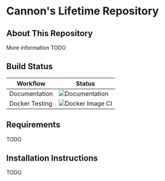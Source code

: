 # Cannon's Lifetime Repository

## About This Repository
More information TODO

## Build Status
| Workflow | Status 
|----------------|---------------------------------------------------------------------------------------------|
| Documentation  | ![Documentation](https://github.com/cannontwo/cannon/workflows/Documentation/badge.svg)    
| Docker Testing | ![Docker Image CI](https://github.com/cannontwo/cannon/workflows/Docker%20Image%20CI/badge.svg)|

## Requirements
TODO

## Installation Instructions
TODO
